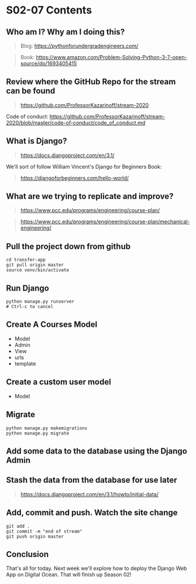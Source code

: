 # S02-07 Contents

## Who am I? Why am I doing this?

 > Blog: https://pythonforundergradengineers.com/

 > Book: https://www.amazon.com/Problem-Solving-Python-3-7-open-source/dp/1693405415

## Review where the GitHub Repo for the stream can be found

 > https://github.com/ProfessorKazarinoff/stream-2020

Code of conduct: https://github.com/ProfessorKazarinoff/stream-2020/blob/master/code-of-conduct/code_of_conduct.md


## What is Django?

 > https://docs.djangoproject.com/en/3.1/

We'll sort of follow William Vincent's Django for Beginners Book:

 > https://djangoforbeginners.com/hello-world/

## What are we trying to replicate and improve?

 > https://www.pcc.edu/programs/engineering/course-plan/

 > https://www.pcc.edu/programs/engineering/course-plan/mechanical-engineering/

## Pull the project down from github

```
cd transfer-app
git pull origin master
source venv/bin/activate
```

## Run Django

```
python manage.py runserver
# Ctrl-c to cancel
```

## Create A Courses Model

 - Model
 - Admin
 - View
 - urls
 - template

## Create a custom user model

 - Model

## Migrate

```
python manage.py makemigrations
python manage.py migrate
```

## Add some data to the database using the Django Admin

## Stash the data from the database for use later

 > https://docs.djangoproject.com/en/3.1/howto/initial-data/

## Add, commit and push. Watch the site change

```
git add .
git commit -m "end of stream"
git push origin master
```

## Conclusion

That's all for today. Next week we'll explore how to deploy the Django Web App on Digital Ocean. That will finish up Season 02!
